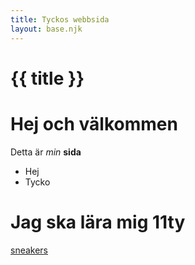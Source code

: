 ```yaml
---
title: Tyckos webbsida
layout: base.njk
---
```


# {{ title }}

# Hej och välkommen

Detta är *min* **sida**

* Hej
* Tycko

# Jag ska lära mig 11ty

[sneakers](/sneakers)